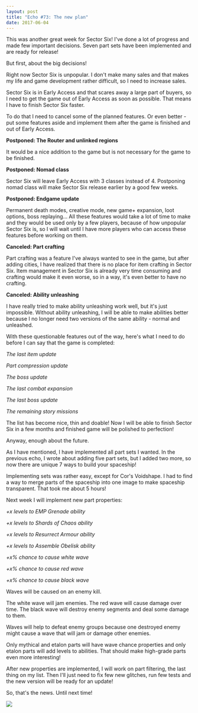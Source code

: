 ```yaml
---
layout: post
title: "Echo #73: The new plan"
date: 2017-06-04
---
```


This was another great week for Sector Six!
I've done a lot of progress and made few important decisions.
Seven part sets have been implemented and are ready for release!

But first, about the big decisions!

Right now Sector Six is unpopular.
I don't make many sales and that makes my life and game development rather difficult, so I need to increase sales.

Sector Six is in Early Access and that scares away a large part of buyers, so I need to get the game out of Early Access as soon as possible.
That means I have to finish Sector Six faster.

To do that I need to cancel some of the planned features.
Or even better - put some features aside and implement them after the game is finished and out of Early Access.

**Postponed: The Router and unlinked regions**

It would be a nice addition to the game but is not necessary for the game to be finished.

**Postponed: Nomad class**

Sector Six will leave Early Access with 3 classes instead of 4.
Postponing nomad class will make Sector Six release earlier by a good few weeks.

**Postponed: Endgame update**

Permanent death modes, creative mode, new game+ expansion, loot options, boss replaying...
All these features would take a lot of time to make and they would be used only by a few players, because of how unpopular Sector Six is, so I will wait until I have more players who can access these features before working on them.

**Canceled: Part crafting**

Part crafting was a feature I've always wanted to see in the game, but after adding cities, I have realized that there is no place for item crafting in Sector Six.
Item management in Sector Six is already very time consuming and crafting would make it even worse, so in a way, it's even better to have no crafting.

**Canceled: Ability unleashing**

I have really tried to make ability unleashing work well, but it's just impossible.
Without ability unleashing, I will be able to make abilities better because I no longer need two versions of the same ability - normal and unleashed.

With these questionable features out of the way, here's what I need to do before I can say that the game is completed:

*The last item update*

*Part compression update*

*The boss update*

*The last combat expansion*

*The last boss update*

*The remaining story missions*

The list has become nice, thin and doable!
Now I will be able to finish Sector Six in a few months and finished game will be polished to perfection!

Anyway, enough about the future.

As I have mentioned, I have implemented all part sets I wanted.
In the previous echo, I wrote about adding five part sets, but I added two more, so now there are unique 7 ways to build your spaceship!

Implementing sets was rather easy, except for Cor's Voidshape.
I had to find a way to merge parts of the spaceship into one image to make spaceship transparent.
That took me about 5 hours!

Next week I will implement new part properties:

*+x levels to EMP Grenade ability*

*+x levels to Shards of Chaos ability*

*+x levels to Resurrect Armour ability*

*+x levels to Assemble Obelisk ability*

*+x% chance to cause white wave*

*+x% chance to cause red wave*

*+x% chance to cause black wave*

Waves will be caused on an enemy kill.

The white wave will jam enemies.
The red wave will cause damage over time.
The black wave will destroy enemy segments and deal some damage to them.

Waves will help to defeat enemy groups because one destroyed enemy might cause a wave that will jam or damage other enemies.

Only mythical and etalon parts will have wave chance properties and only etalon parts will add levels to abilities.
That should make high-grade parts even more interesting!

After new properties are implemented, I will work on part filtering, the last thing on my list. Then I'll just need to fix few new glitches, run few tests and the new version will be ready for an update!

So, that's the news.
Until next time!

![](https://github.com/Zuurix/Zuurix.github.io/blob/master/images/echo%2073/More%20improved%20set%20screen%202017.06.04.png?raw=true)
